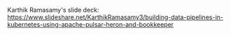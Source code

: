 Karthik Ramasamy's slide deck:
https://www.slideshare.net/KarthikRamasamy3/building-data-pipelines-in-kubernetes-using-apache-pulsar-heron-and-bookkeeper
